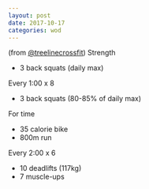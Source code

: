 ```yaml
---
layout: post
date: 2017-10-17
categories: wod
---
```


<!--
**Chris - <span></span>**
-->

(from [@treelinecrossfit](http://www.treelinecrossfit.com)) Strength
- 3 back squats (daily max)

Every 1:00 x 8
- 3 back squats (80-85% of daily max)

For time
- 35 calorie bike
- 800m run

Every 2:00 x 6
- 10 deadlifts (117kg)
- 7 muscle-ups

